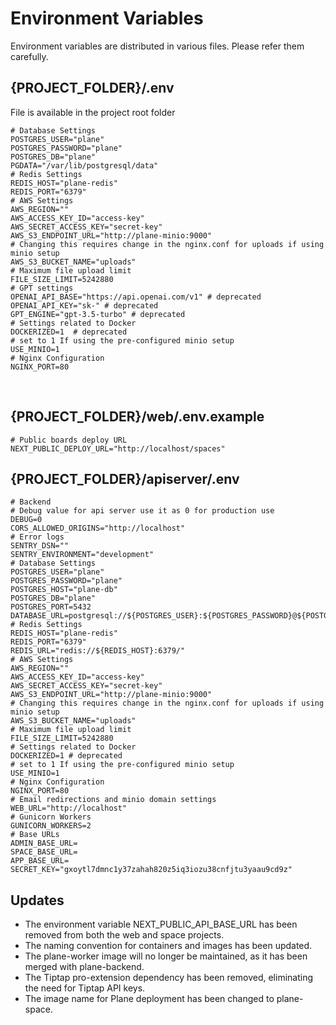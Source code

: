 # Environment Variables


Environment variables are distributed in various files. Please refer them carefully.
## {PROJECT_FOLDER}/.env
File is available in the project root folder​

```
# Database Settings
POSTGRES_USER="plane"
POSTGRES_PASSWORD="plane"
POSTGRES_DB="plane"
PGDATA="/var/lib/postgresql/data"
# Redis Settings
REDIS_HOST="plane-redis"
REDIS_PORT="6379"
# AWS Settings
AWS_REGION=""
AWS_ACCESS_KEY_ID="access-key"
AWS_SECRET_ACCESS_KEY="secret-key"
AWS_S3_ENDPOINT_URL="http://plane-minio:9000"
# Changing this requires change in the nginx.conf for uploads if using minio setup
AWS_S3_BUCKET_NAME="uploads"
# Maximum file upload limit
FILE_SIZE_LIMIT=5242880
# GPT settings
OPENAI_API_BASE="https://api.openai.com/v1" # deprecated
OPENAI_API_KEY="sk-" # deprecated
GPT_ENGINE="gpt-3.5-turbo" # deprecated
# Settings related to Docker
DOCKERIZED=1  # deprecated
# set to 1 If using the pre-configured minio setup
USE_MINIO=1
# Nginx Configuration
NGINX_PORT=80
```

​

## {PROJECT_FOLDER}/web/.env.example


```
# Public boards deploy URL
NEXT_PUBLIC_DEPLOY_URL="http://localhost/spaces"
```
## {PROJECT_FOLDER}/apiserver/.env



```
# Backend
# Debug value for api server use it as 0 for production use
DEBUG=0
CORS_ALLOWED_ORIGINS="http://localhost"
# Error logs
SENTRY_DSN=""
SENTRY_ENVIRONMENT="development"
# Database Settings
POSTGRES_USER="plane"
POSTGRES_PASSWORD="plane"
POSTGRES_HOST="plane-db"
POSTGRES_DB="plane"
POSTGRES_PORT=5432
DATABASE_URL=postgresql://${POSTGRES_USER}:${POSTGRES_PASSWORD}@${POSTGRES_HOST}:${POSTGRES_PORT}/${POSTGRES_DB}
# Redis Settings
REDIS_HOST="plane-redis"
REDIS_PORT="6379"
REDIS_URL="redis://${REDIS_HOST}:6379/"
# AWS Settings
AWS_REGION=""
AWS_ACCESS_KEY_ID="access-key"
AWS_SECRET_ACCESS_KEY="secret-key"
AWS_S3_ENDPOINT_URL="http://plane-minio:9000"
# Changing this requires change in the nginx.conf for uploads if using minio setup
AWS_S3_BUCKET_NAME="uploads"
# Maximum file upload limit
FILE_SIZE_LIMIT=5242880
# Settings related to Docker
DOCKERIZED=1 # deprecated
# set to 1 If using the pre-configured minio setup
USE_MINIO=1
# Nginx Configuration
NGINX_PORT=80
# Email redirections and minio domain settings
WEB_URL="http://localhost"
# Gunicorn Workers
GUNICORN_WORKERS=2
# Base URLs
ADMIN_BASE_URL=
SPACE_BASE_URL=
APP_BASE_URL=
SECRET_KEY="gxoytl7dmnc1y37zahah820z5iq3iozu38cnfjtu3yaau9cd9z"
```

## Updates​

- The environment variable NEXT_PUBLIC_API_BASE_URL has been removed from both the web and space projects.
- The naming convention for containers and images has been updated.
- The plane-worker image will no longer be maintained, as it has been merged with plane-backend.
- The Tiptap pro-extension dependency has been removed, eliminating the need for Tiptap API keys.
- The image name for Plane deployment has been changed to plane-space.
